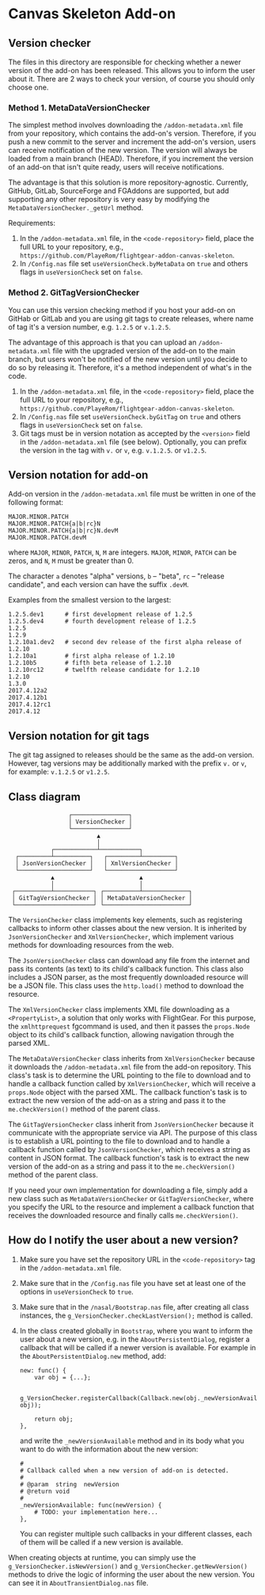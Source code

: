 Canvas Skeleton Add-on
======================

## Version checker

The files in this directory are responsible for checking whether a newer version of the add-on has been released. This allows you to inform the user about it. There are 2 ways to check your version, of course you should only choose one.

### Method 1. MetaDataVersionChecker

The simplest method involves downloading the `/addon-metadata.xml` file from your repository, which contains the add-on's version. Therefore, if you push a new commit to the server and increment the add-on's version, users can receive notification of the new version. The version will always be loaded from a main branch (HEAD). Therefore, if you increment the version of an add-on that isn't quite ready, users will receive notifications.

The advantage is that this solution is more repository-agnostic. Currently, GitHub, GitLab, SourceForge and FGAddons are supported, but add supporting any other repository is very easy by modifying the `MetaDataVersionChecker._getUrl` method.

Requirements:

1. In the `/addon-metadata.xml` file, in the `<code-repository>` field, place the full URL to your repository, e.g., `https://github.com/PlayeRom/flightgear-addon-canvas-skeleton`.
2. In `/Config.nas` file set `useVersionCheck.byMetaData` on `true` and others flags in `useVersionCheck` set on `false`.

### Method 2. GitTagVersionChecker

You can use this version checking method if you host your add-on on GitHab or GitLab and you are using git tags to create releases, where name of tag it's a version number, e.g. `1.2.5` or `v.1.2.5`.

The advantage of this approach is that you can upload an `/addon-metadata.xml` file with the upgraded version of the add-on to the main branch, but users won't be notified of the new version until you decide to do so by releasing it. Therefore, it's a method independent of what's in the code.

1. In the `/addon-metadata.xml` file, in the `<code-repository>` field, place the full URL to your repository, e.g., `https://github.com/PlayeRom/flightgear-addon-canvas-skeleton`.
2. In `/Config.nas` file set `useVersionCheck.byGitTag` on `true` and others flags in `useVersionCheck` set on `false`.
3. Git tags must be in version notation as accepted by the `<version>` field in the `/addon-metadata.xml` file (see below). Optionally, you can prefix the version in the tag with `v.` or `v`, e.g. `v.1.2.5`. or `v1.2.5`.

## Version notation for add-on

Add-on version in the `/addon-metadata.xml` file must be written in one of the following format:

```
MAJOR.MINOR.PATCH
MAJOR.MINOR.PATCH{a|b|rc}N
MAJOR.MINOR.PATCH{a|b|rc}N.devM
MAJOR.MINOR.PATCH.devM
```

where `MAJOR`, `MINOR`, `PATCH`, `N`, `M` are integers. `MAJOR`, `MINOR`, `PATCH` can be zeros, and `N`, `M` must be greater than 0.

The character `a` denotes "alpha" versions, `b` – "beta", `rc` – "release candidate", and each version can have the suffix `.devM`.

Examples from the smallest version to the largest:

```
1.2.5.dev1      # first development release of 1.2.5
1.2.5.dev4      # fourth development release of 1.2.5
1.2.5
1.2.9
1.2.10a1.dev2   # second dev release of the first alpha release of 1.2.10
1.2.10a1        # first alpha release of 1.2.10
1.2.10b5        # fifth beta release of 1.2.10
1.2.10rc12      # twelfth release candidate for 1.2.10
1.2.10
1.3.0
2017.4.12a2
2017.4.12b1
2017.4.12rc1
2017.4.12
```

## Version notation for git tags

The git tag assigned to releases should be the same as the add-on version. However, tag versions may be additionally marked with the prefix `v.` or `v`, for example: `v.1.2.5` or `v1.2.5`.

## Class diagram

```
                 ┌────────────────┐
                 │ VersionChecker │
                 └────────────────┘
                         ▲
                         │
            ┌────────────┴───────────┐
  ┌─────────┴──────────┐   ┌─────────┴─────────┐
  │ JsonVersionChecker │   │ XmlVersionChecker │
  └────────────────────┘   └───────────────────┘
            ▲                        ▲
            │                        │
 ┌──────────┴───────────┐ ┌──────────┴─────────────┐
 │ GitTagVersionChecker │ │ MetaDataVersionChecker │
 └──────────────────────┘ └────────────────────────┘
```

The `VersionChecker` class implements key elements, such as registering callbacks to inform other classes about the new version. It is inherited by `JsonVersionChecker` and `XmlVersionChecker`, which implement various methods for downloading resources from the web.

The `JsonVersionChecker` class can download any file from the internet and pass its contents (as text) to its child's callback function. This class also includes a JSON parser, as the most frequently downloaded resource will be a JSON file. This class uses the `http.load()` method to download the resource.

The `XmlVersionChecker` class implements XML file downloading as a `<PropertyList>`, a solution that only works with FlightGear. For this purpose, the `xmlhttprequest` fgcommand is used, and then it passes the `props.Node` object to its child's callback function, allowing navigation through the parsed XML.

The `MetaDataVersionChecker` class inherits from `XmlVersionChecker` because it downloads the `/addon-metadata.xml` file from the add-on repository. This class's task is to determine the URL pointing to the file to download and to handle a callback function called by `XmlVersionChecker`, which will receive a `props.Node` object with the parsed XML. The callback function's task is to extract the new version of the add-on as a string and pass it to the `me.checkVersion()` method of the parent class.

The `GitTagVersionChecker` class inherit from `JsonVersionChecker` because it communicate with the appropriate service via API. The purpose of this class is to establish a URL pointing to the file to download and to handle a callback function called by `JsonVersionChecker`, which receives a string as content in JSON format. The callback function's task is to extract the new version of the add-on as a string and pass it to the `me.checkVersion()` method of the parent class.

If you need your own implementation for downloading a file, simply add a new class such as `MetaDataVersionChecker` or `GitTagVersionChecker`, where you specify the URL to the resource and implement a callback function that receives the downloaded resource and finally calls `me.checkVersion()`.

## How do I notify the user about a new version?

1. Make sure you have set the repository URL in the `<code-repository>` tag in the `/addon-metadata.xml` file.

2. Make sure that in the `/Config.nas` file you have set at least one of the options in `useVersionCheck` to `true`.

3. Make sure that in the `/nasal/Bootstrap.nas` file, after creating all class instances, the `g_VersionChecker.checkLastVersion();` method is called.

4. In the class created globally in `Bootstrap`, where you want to inform the user about a new version, e.g. in the `AboutPersistentDialog`, register a callback that will be called if a newer version is available. For example in the `AboutPersistentDialog.new` method, add:

    ```nasal
    new: func() {
        var obj = {...};

        g_VersionChecker.registerCallback(Callback.new(obj._newVersionAvailable, obj));

        return obj;
    },
    ```

    and write the `_newVersionAvailable` method and in its body what you want to do with the information about the new version:

    ```nasal
    #
    # Callback called when a new version of add-on is detected.
    #
    # @param  string  newVersion
    # @return void
    #
    _newVersionAvailable: func(newVersion) {
        # TODO: your implementation here...
    },
    ```

    You can register multiple such callbacks in your different classes, each of them will be called if a new version is available.

When creating objects at runtime, you can simply use the `g_VersionChecker.isNewVersion()` and `g_VersionChecker.getNewVersion()` methods to drive the logic of informing the user about the new version. You can see it in `AboutTransientDialog.nas` file.
